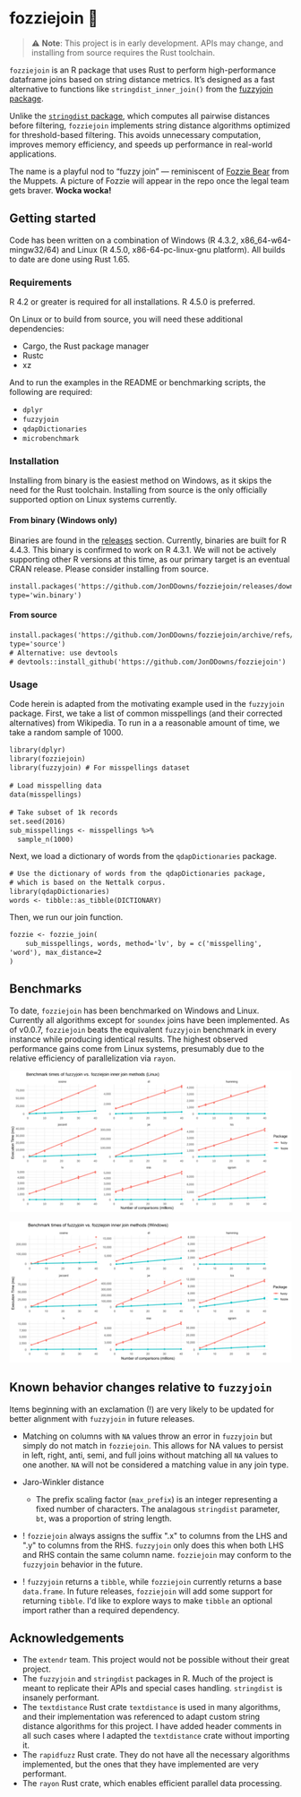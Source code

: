 # fozziejoin 🧸

> ⚠️ **Note**: This project is in early development.
> APIs may change, and installing from source requires the Rust toolchain.

`fozziejoin` is an R package that uses Rust to perform high-performance dataframe joins based on string distance metrics.
It’s designed as a fast alternative to functions like `stringdist_inner_join()` from the [fuzzyjoin package](https://github.com/dgrtwo/fuzzyjoin).

Unlike the [`stringdist` package](https://github.com/markvanderloo/stringdist), which computes all pairwise distances before filtering, `fozziejoin` implements string distance algorithms optimized for threshold-based filtering.
This avoids unnecessary computation, improves memory efficiency, and speeds up performance in real-world applications.

The name is a playful nod to “fuzzy join” — reminiscent of [Fozzie Bear](https://en.wikipedia.org/wiki/Fozzie_Bear) from the Muppets.
A picture of Fozzie will appear in the repo once the legal team gets braver.
**Wocka wocka!**

## Getting started

Code has been written on a combination of Windows (R 4.3.2, x86_64-w64-mingw32/64) and Linux (R 4.5.0, x86-64-pc-linux-gnu platform).
All builds to date are done using Rust 1.65.

### Requirements

R 4.2 or greater is required for all installations. R 4.5.0 is preferred.

On Linux or to build from source, you will need these additional dependencies:

- Cargo, the Rust package manager
- Rustc
- xz

And to run the examples in the README or benchmarking scripts, the following are required:

- `dplyr`
- `fuzzyjoin`
- `qdapDictionaries`
- `microbenchmark`

### Installation

Installing from binary is the easiest method on Windows, as it skips the need for the Rust toolchain.
Installing from source is the only officially supported option on Linux systems currently.

#### From binary (Windows only)

Binaries are found in the [releases](https://github.com/JonDDowns/fozziejoin/releases) section.
Currently, binaries are built for R 4.4.3. This binary is confirmed to work on R 4.3.1.
We will not be actively supporting other R versions at this time, as our primary target is an eventual CRAN release.
Please consider installing from source.

```
install.packages('https://github.com/JonDDowns/fozziejoin/releases/download/v0.0.7/fozziejoin_0.0.7', type='win.binary')
```

#### From source

```
install.packages('https://github.com/JonDDowns/fozziejoin/archive/refs/tags/v0.0.7.tar.gz', type='source')
# Alternative: use devtools
# devtools::install_github('https://github.com/JonDDowns/fozziejoin')
```

### Usage

Code herein is adapted from the motivating example used in the `fuzzyjoin` package.
First, we take a list of common misspellings (and their corrected alternatives) from Wikipedia.
To run in a a reasonable amount of time, we take a random sample of 1000.

```{r}
library(dplyr)
library(fozziejoin)
library(fuzzyjoin) # For misspellings dataset

# Load misspelling data
data(misspellings)

# Take subset of 1k records
set.seed(2016)
sub_misspellings <- misspellings %>%
  sample_n(1000)
```

Next, we load a dictionary of words from the `qdapDictionaries` package.

```{r}
# Use the dictionary of words from the qdapDictionaries package,
# which is based on the Nettalk corpus.
library(qdapDictionaries)
words <- tibble::as_tibble(DICTIONARY)
```

Then, we run our join function.

```{r}
fozzie <- fozzie_join(
    sub_misspellings, words, method='lv', by = c('misspelling', 'word'), max_distance=2
)
```

## Benchmarks

To date, `fozziejoin` has been benchmarked on Windows and Linux.
Currently all algorithms except for `soundex` joins have been implemented.
As of v0.0.7, `fozziejoin` beats the equivalent `fuzzyjoin` benchmark in every instance while producing identical results.
The highest observed performance gains come from Linux systems, presumably due to the relative efficiency of parallelization via `rayon`.

[![Linux benchmark results](https://raw.githubusercontent.com/JonDDowns/fozziejoin/refs/heads/main/outputs/benchmark_plot_Linux.svg)](https://raw.githubusercontent.com/JonDDowns/fozziejoin/refs/heads/main/outputs/benchmark_plot_Linux.svg)


[![Windows benchmark results](https://raw.githubusercontent.com/JonDDowns/fozziejoin/refs/heads/main/outputs/benchmark_plot_Windows.svg)](https://raw.githubusercontent.com/JonDDowns/fozziejoin/refs/heads/main/outputs/benchmark_plot_Windows.svg)

## Known behavior changes relative to `fuzzyjoin`

Items beginning with an exclamation (!) are very likely to be updated for better alignment with `fuzzyjoin` in future releases.

- Matching on columns with `NA` values throw an error in `fuzzyjoin` but simply do not match in `fozziejoin`. 
This allows for NA values to persist in left, right, anti, semi, and full joins without matching all `NA` values to one another.
`NA` will not be considered a matching value in any join type.

- Jaro-Winkler distance
    - The prefix scaling factor (`max_prefix`) is an integer representing a fixed number of characters. The analagous `stringdist` parameter, `bt`, was a proportion of string length.
- ! `fozziejoin` always assigns the suffix ".x" to columns from the LHS and ".y" to columns from the RHS. `fuzzyjoin` only does this when both LHS and RHS contain the same column name. `fozziejoin` may conform to the `fuzzyjoin` behavior in the future.
- ! `fuzzyjoin` returns a `tibble`, while `fozziejoin` currently returns a base `data.frame`. In future releases, `fozziejoin` will add some support for returning `tibble`. I'd like to explore ways to make `tibble` an optional import rather than a required dependency.

## Acknowledgements

- The `extendr` team. This project would not be possible without their great project.
- The `fuzzyjoin` and `stringdist` packages in R. Much of the project is meant to replicate their APIs and special cases handling. `stringdist` is insanely performant.
- The `textdistance` Rust crate `textdistance` is used in many algorithms, and their implementation was referenced to adapt custom string distance algorithms for this project. I have added header comments in all such cases where I adapted the `textdistance` crate without importing it.
- The `rapidfuzz` Rust crate. They do not have all the necessary algorithms implemented, but the ones that they have implemented are very performant.
- The `rayon` Rust crate, which enables efficient parallel data processing.
